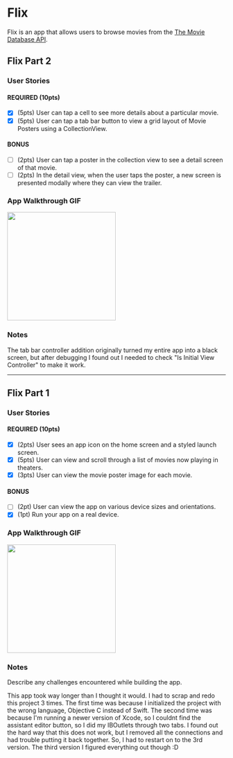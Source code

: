 # Flix

Flix is an app that allows users to browse movies from the [The Movie Database API](http://docs.themoviedb.apiary.io/#).

## Flix Part 2

### User Stories

#### REQUIRED (10pts)
- [x] (5pts) User can tap a cell to see more details about a particular movie.
- [x] (5pts) User can tap a tab bar button to view a grid layout of Movie Posters using a CollectionView.

#### BONUS
- [ ] (2pts) User can tap a poster in the collection view to see a detail screen of that movie.
- [ ] (2pts) In the detail view, when the user taps the poster, a new screen is presented modally where they can view the trailer.

### App Walkthrough GIF

<img src="https://media.giphy.com/media/GGIjzR9JFRnmcd5ZMl/giphy.gif?cid=790b7611416997b154b0ed02a27b1645b032cb8f0ff9100f&rid=giphy.gif&ct=g" width=250><br>

### Notes
The tab bar controller addition originally turned my entire app into a black screen, but after debugging I found out I needed to check "Is Initial View Controller" to make it work.

---

## Flix Part 1

### User Stories

#### REQUIRED (10pts)
- [x] (2pts) User sees an app icon on the home screen and a styled launch screen.
- [x] (5pts) User can view and scroll through a list of movies now playing in theaters.
- [x] (3pts) User can view the movie poster image for each movie.

#### BONUS
- [ ] (2pt) User can view the app on various device sizes and orientations.
- [x] (1pt) Run your app on a real device.

### App Walkthrough GIF

<img src="https://media.giphy.com/media/mM8dsHiwb76YUWWR9L/giphy.gif?cid=790b761180c4033da6acd4a58c588255aba2b8c0af8ddbbb&rid=giphy.gif&ct=g" width=250><br>

### Notes
Describe any challenges encountered while building the app.

This app took way longer than I thought it would. I had to scrap and redo this project 3 times. The first time was because I initialized the project with the wrong language, Objective C instead of Swift.
The second time was because I'm running a newer version of Xcode, so I couldnt find the assistant editor button, so I did my IBOutlets through two tabs. I found out the hard way that this does not work, but I removed all the connections and had trouble putting it back together. So, I had to restart on to the 3rd version.
The third version I figured everything out though :D
